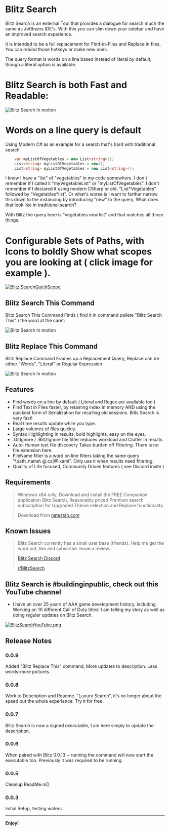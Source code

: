 # Blitz Search

Blitz Search is an external Tool that provides a dialogue for search much the same as JetBrains IDE's. With this you can slim down your sidebar and have an improved search experience.

It is intended to be a full replacement for Find-in-Files and Replace in files, You can rebind those hotkeys or make new ones.

The query format is words on a line based instead of literal by default, though a literal option is available.

# Blitz Search is both Fast and Readable:

![Blitz Search In motion](https://blitzsearch.s3.us-east-2.amazonaws.com/AnimateBlitzUpdated.gif)

# Words on a line query is default

Using Modern C# as an example for a search that's hard with traditional search

```csharp
    var myListOfVegetables = new List<string>();
    List<string> myListOfVegetables = new();
    List<string> myListOfVegetables = new List<string>();
```

I know I have a "list" of "vegetables" in my code somewhere. I don't remember if I called it "myVegetableList" or "myListOfVegetables".  I don't remember if I declared it using modern CSharp or old.  "List\*Vegetables" followed by "Vegetables\*list".  Or what's worse is I want to farther narrow this down to the instancing by introducing "new" to the query.  What does that look like in traditional search?  

With Blitz the query here is "vegetables new list" and that matches all those things.


# Configurable Sets of Paths, with Icons to boldly Show what scopes you are looking at ( click image for example ).

[![Blitz SearchQuickScope](https://blitzsearch.s3.us-east-2.amazonaws.com/BlitzQuickScope.png)](https://youtube.com/shorts/k2wyDA6onqM)


## Blitz Search This Command

Blitz Search This Command Finds ( find it in command pallete "Blitz Search This" ) the word at the caret:

![Blitz Search In motion](https://blitzsearch.s3.us-east-2.amazonaws.com/ThemeMatchUpdated.png)

## Blitz Replace This Command

Blitz Replace Command Frames up a Replacement Query, Replace can be either "Words", "Literal" or Regular Expression

![Blitz Search In motion](https://blitzsearch.s3.us-east-2.amazonaws.com/BlitzReplaceWBG.png)

## Features

* Find words on a line by default ( Literal and Regex are available too )
* Find Text in Files faster, by retaining index in memory AND using the quickest form of Serialization for recalling old sessions.  Blits Search is very fast! 
* Real time results update while you type.  
* Large volumes of files quickly. 
* Syntax Highlighting in results, bold highlights, easy on the eyes.
* .GitIgnore / .BlitzIgnore file filter reduces workload and Clutter in results.
* Auto-Human text file discovery Takes burden off Filtering.  There is no file extension here.
* FileName filter is a word on line filters taking the same query "\path_name\ @.cs|@.xaml". Only use it when results need filtering.
* Quality of Life focused, Community Driven features ( see Discord invite )


## Requirements
> Windows x64 only, Download and install the FREE Companion application Blitz Search, Reasonably priced Premium search subscription for Upgraded Theme selection and Replace functionality.
>
> Download from
> [natestah.com](https://natestah.com/)

## Known Issues

> Blitz Search currently has a small user base (friends).  Help me get the word out, like and subscribe. leave a review..
> 
> [Blitz Search Discord](https://discord.com/invite/UYPwQY9ngm)
>
> [r/BlitzSearch](https://www.reddit.com/r/BlitzSearch/)


## Blitz Search is #buildinginpublic, check out this YouTube channel

* I have an over 25 years of AAA game development history, including Working on 10 different Call of Duty titles! I am telling my story as well as doing regular updates on Blitz Search.

[![BlitzSearchYouTube.png](https://blitzsearch.s3.us-east-2.amazonaws.com/BlitzSearchYouTube.png 'Blitz Search Youtube Channel')](https://blitzsearch.s3.us-east-2.amazonaws.com/BlitzSearchYouTube.png)

## Release Notes

### 0.0.9

Added "Blitz Replace This" command, More updates to description. Less words-more pictures.


### 0.0.8

Work to Description and Readme. "Luxury Search", it's no longer about the speed but the whole experience.  Try it for free.

### 0.0.7

Blitz Search is now a signed executable, I am here simply to update the description.

### 0.0.6

When paired with Blitz 0.0.13 + running the command will now start the executable too. Previously it was required to be running.

### 0.0.5

Cleanup ReadMe.mD

### 0.0.3

Initial Setup, testing waters


---

**Enjoy!**
